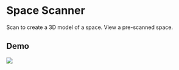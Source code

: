 # Space Scanner
Scan to create a 3D model of a space. View a pre-scanned space.

## Demo
![](https://github.com/n-ravichandran/Space-Scanner/blob/main/space_scanner.gif)
